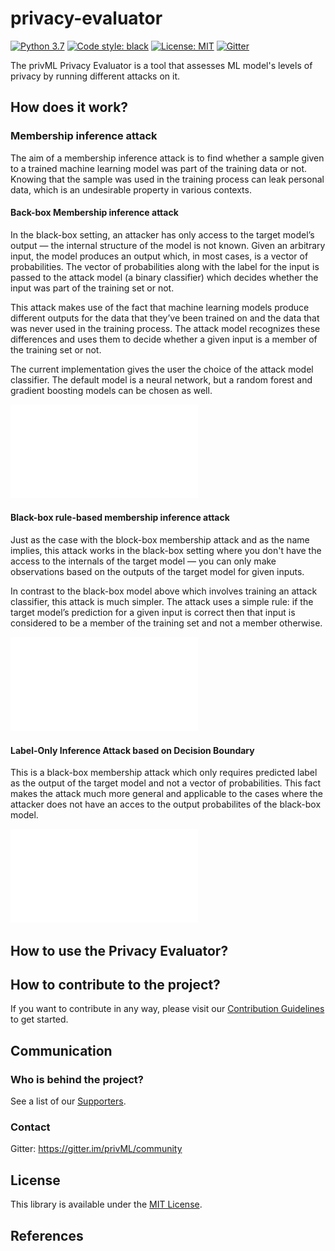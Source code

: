 # privacy-evaluator
[![Python 3.7](https://img.shields.io/badge/python-3.7-blue.svg)](https://www.python.org/downloads/release/python-370/)
[![Code style: black](https://img.shields.io/badge/code%20style-black-000000.svg)](https://github.com/psf/black)
[![License: MIT](https://img.shields.io/badge/License-MIT-blue.svg)](https://opensource.org/licenses/MIT)
[![Gitter](https://badges.gitter.im/fairlearn/community.svg)](https://gitter.im/fairlearn/community?utm_source=badge&utm_medium=badge&utm_campaign=pr-badge)

The privML Privacy Evaluator is a tool that assesses ML model's levels of privacy by running different attacks on it.

## How does it work?

### Membership inference attack

The aim of a membership inference attack is to find whether a sample given to a trained machine learning model was part of the training data or not. Knowing that the sample was used in the training process can leak personal data, which is an undesirable property in various contexts.

#### Back-box Membership inference attack 

In the black-box setting, an attacker has only access to the target model’s output — the internal structure of the model is not known. Given an arbitrary input, the model produces an output which, in most cases, is a vector of probabilities. The vector of probabilities along with the label for the input is passed to the attack model (a binary classifier) which decides whether the input was part of the training set or not.

This attack makes use of the fact that machine learning models produce different outputs for the data that they’ve been trained on and the data that was never used in the training process. The attack model recognizes these differences and uses them to decide whether a given input is a member of the training set or not.

The current implementation gives the user the choice of the attack model classifier. The default model is a neural network, but a random forest and gradient boosting models can be chosen as well.

![](docs/mia_blackbox.pdf)

#### Black-box rule-based membership inference attack

Just as the case with the block-box membership attack and as the name implies, this attack works in the black-box setting where you don't have the access to the internals of the target model — you can only make observations based on the outputs of the target model for given inputs.

In contrast to the black-box model above which involves training an attack classifier, this attack is much simpler. The attack uses a simple rule: if the target model’s prediction for a given input is correct then that input is considered to be a member of the training set and not a member otherwise.

![](docs/mia_blackbox_rule_based.pdf)

#### Label-Only Inference Attack based on Decision Boundary

This is a black-box membership attack which only requires predicted label as the output of the target model and not a vector of probabilities. This fact makes the attack much more general and applicable to the cases where the attacker does not have an acces to the output probabilites of the black-box model.

![](docs/mia_blackbox_decision_boundary.pdf)

## How to use the Privacy Evaluator?

## How to contribute to the project?
If you want to contribute in any way, please visit our [Contribution Guidelines](https://github.com/privML/privacy-evaluator/CONTRIBUTING.md) to get started.

## Communication

### Who is behind the project?
See a list of our [Supporters]().

### Contact
Gitter: https://gitter.im/privML/community

## License
This library is available under the [MIT License](https://github.com/git/git-scm.com/blob/master/MIT-LICENSE.txt).

## References
